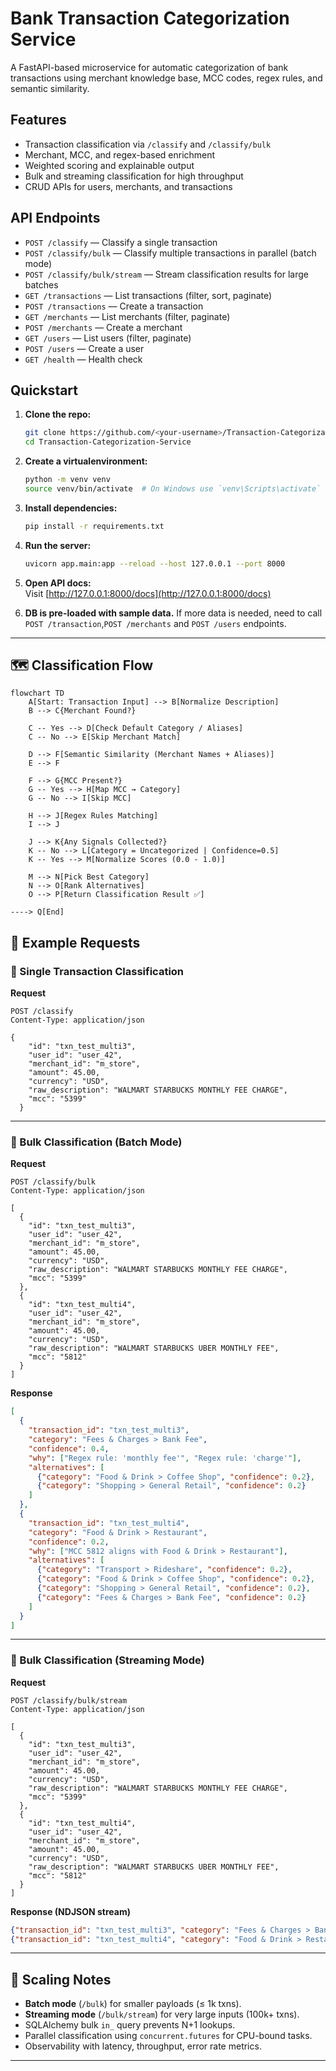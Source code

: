 # Bank Transaction Categorization Service

A FastAPI-based microservice for automatic categorization of bank transactions using merchant knowledge base, MCC codes, regex rules, and semantic similarity.

## Features

- Transaction classification via `/classify` and `/classify/bulk`
- Merchant, MCC, and regex-based enrichment
- Weighted scoring and explainable output
- Bulk and streaming classification for high throughput
- CRUD APIs for users, merchants, and transactions

## API Endpoints

- `POST /classify` — Classify a single transaction
- `POST /classify/bulk` — Classify multiple transactions in parallel (batch mode)
- `POST /classify/bulk/stream` — Stream classification results for large batches
- `GET /transactions` — List transactions (filter, sort, paginate)
- `POST /transactions` — Create a transaction
- `GET /merchants` — List merchants (filter, paginate)
- `POST /merchants` — Create a merchant
- `GET /users` — List users (filter, paginate)
- `POST /users` — Create a user
- `GET /health` — Health check

## Quickstart

1. **Clone the repo:**
   ```bash
   git clone https://github.com/<your-username>/Transaction-Categorization-Service.git
   cd Transaction-Categorization-Service
   ```
2. **Create a virtualenvironment:**
   ```bash
   python -m venv venv
   source venv/bin/activate  # On Windows use `venv\Scripts\activate`
   ``` 
   
3. **Install dependencies:**
   ```bash
   pip install -r requirements.txt
   ```

4. **Run the server:**
   ```bash
   uvicorn app.main:app --reload --host 127.0.0.1 --port 8000
   ```

5. **Open API docs:**  
   Visit [http://127.0.0.1:8000/docs](http://127.0.0.1:8000/docs)

6. **DB is pre-loaded with sample data.** 
    If more data is needed, need to call `POST /transaction`,`POST /merchants` and `POST /users` endpoints.
---

## 🗺️ Classification Flow

```mermaid
flowchart TD
    A[Start: Transaction Input] --> B[Normalize Description]
    B --> C{Merchant Found?}
    
    C -- Yes --> D[Check Default Category / Aliases]
    C -- No --> E[Skip Merchant Match]

    D --> F[Semantic Similarity (Merchant Names + Aliases)]
    E --> F

    F --> G{MCC Present?}
    G -- Yes --> H[Map MCC → Category]
    G -- No --> I[Skip MCC]

    H --> J[Regex Rules Matching]
    I --> J

    J --> K{Any Signals Collected?}
    K -- No --> L[Category = Uncategorized | Confidence=0.5]
    K -- Yes --> M[Normalize Scores (0.0 - 1.0)]

    M --> N[Pick Best Category]
    N --> O[Rank Alternatives]
    O --> P[Return Classification Result ✅]

----> Q[End]
```

## 📂 Example Requests

### 🔹 Single Transaction Classification
**Request**
```http
POST /classify
Content-Type: application/json

{
    "id": "txn_test_multi3",
    "user_id": "user_42",
    "merchant_id": "m_store",
    "amount": 45.00,
    "currency": "USD",
    "raw_description": "WALMART STARBUCKS MONTHLY FEE CHARGE",
    "mcc": "5399"
  }
```

---

### 🔹 Bulk Classification (Batch Mode)
**Request**
```http
POST /classify/bulk
Content-Type: application/json

[
  {
    "id": "txn_test_multi3",
    "user_id": "user_42",
    "merchant_id": "m_store",
    "amount": 45.00,
    "currency": "USD",
    "raw_description": "WALMART STARBUCKS MONTHLY FEE CHARGE",
    "mcc": "5399"
  },
  {
    "id": "txn_test_multi4",
    "user_id": "user_42",
    "merchant_id": "m_store",
    "amount": 45.00,
    "currency": "USD",
    "raw_description": "WALMART STARBUCKS UBER MONTHLY FEE",
    "mcc": "5812"
  }
]
```

**Response**
```json
[
  {
    "transaction_id": "txn_test_multi3",
    "category": "Fees & Charges > Bank Fee",
    "confidence": 0.4,
    "why": ["Regex rule: 'monthly fee'", "Regex rule: 'charge'"],
    "alternatives": [
      {"category": "Food & Drink > Coffee Shop", "confidence": 0.2},
      {"category": "Shopping > General Retail", "confidence": 0.2}
    ]
  },
  {
    "transaction_id": "txn_test_multi4",
    "category": "Food & Drink > Restaurant",
    "confidence": 0.2,
    "why": ["MCC 5812 aligns with Food & Drink > Restaurant"],
    "alternatives": [
      {"category": "Transport > Rideshare", "confidence": 0.2},
      {"category": "Food & Drink > Coffee Shop", "confidence": 0.2},
      {"category": "Shopping > General Retail", "confidence": 0.2},
      {"category": "Fees & Charges > Bank Fee", "confidence": 0.2}
    ]
  }
]
```

---

### 🔹 Bulk Classification (Streaming Mode)
**Request**
```http
POST /classify/bulk/stream
Content-Type: application/json

[
  {
    "id": "txn_test_multi3",
    "user_id": "user_42",
    "merchant_id": "m_store",
    "amount": 45.00,
    "currency": "USD",
    "raw_description": "WALMART STARBUCKS MONTHLY FEE CHARGE",
    "mcc": "5399"
  },
  {
    "id": "txn_test_multi4",
    "user_id": "user_42",
    "merchant_id": "m_store",
    "amount": 45.00,
    "currency": "USD",
    "raw_description": "WALMART STARBUCKS UBER MONTHLY FEE",
    "mcc": "5812"
  }
]
```

**Response (NDJSON stream)**
```json
{"transaction_id": "txn_test_multi3", "category": "Fees & Charges > Bank Fee", "confidence": 0.4, "why": ["Regex rule: 'monthly fee'", "Regex rule: 'charge'"], "alternatives": [{"category": "Food & Drink > Coffee Shop", "confidence": 0.2}, {"category": "Shopping > General Retail", "confidence": 0.2}]}
{"transaction_id": "txn_test_multi4", "category": "Food & Drink > Restaurant", "confidence": 0.2, "why": ["MCC 5812 aligns with Food & Drink > Restaurant"], "alternatives": [{"category": "Transport > Rideshare", "confidence": 0.2}, {"category": "Food & Drink > Coffee Shop", "confidence": 0.2}, {"category": "Shopping > General Retail", "confidence": 0.2}, {"category": "Fees & Charges > Bank Fee", "confidence": 0.2}]}
```

---

## 🚀 Scaling Notes

- **Batch mode** (`/bulk`) for smaller payloads (≤ 1k txns).
- **Streaming mode** (`/bulk/stream`) for very large inputs (100k+ txns).
- SQLAlchemy bulk `in_` query prevents N+1 lookups.
- Parallel classification using `concurrent.futures` for CPU-bound tasks.
- Observability with latency, throughput, error rate metrics.

---


